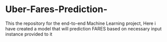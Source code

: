 # Uber-Fares-Prediction-
This the repository for the end-to-end Machine Learning project, Here i have created a model that will prediction FARES based on necessary input instance provided to it 
